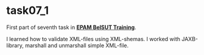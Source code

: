# task07_1
First part of seventh task in **[EPAM BelSUT Training](https://github.com/Sharibo-EPAM-BelSUT-Training)**.

I learned how to validate XML-files using XML-shemas. I worked with JAXB-library, marshall and unmarshall simple XML-file.
